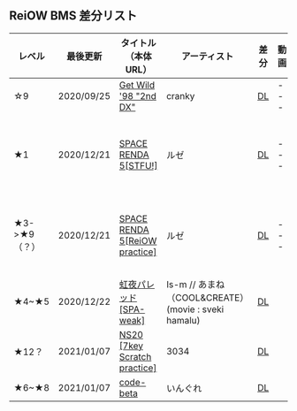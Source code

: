 ## ReiOW BMS 差分リスト

レベル|最後更新|タイトル（本体URL）|アーティスト|差分|動画|コメント 
-----|-------|--------|-----------|----|----|-------
☆9| 2020/09/25 |[Get Wild '98 "2nd DX"](https://onedrive.live.com/?authkey=%21ACjBvE94dWk8AWM&id=FC95A680740CA8C9%21111&cid=FC95A680740CA8C9)|cranky|[DL](https://github.com/ReiOW/BMS/blob/gh-pages/GetWild982ndDXSB.zip?raw=true)|---|縦連、連皿、核地雷
★1| 2020/12/21 |[SPACE RENDA 5[STFU!]](http://manbow.nothing.sh/event/event.cgi?action=More_def&num=31&event=132)|ルゼ|[DL](https://github.com/ReiOW/BMS/blob/gh-pages/92_space_renda_5_ogg.rar?raw=true)|---|長い二重トリル+皿、縦連消滅、ボーカルも消滅　<br/> (2020/12/21)文字化け修正
★3->★9（？）| 2020/12/21 |[SPACE RENDA 5[ReiOW practice]](http://manbow.nothing.sh/event/event.cgi?action=More_def&num=31&event=132)|ルゼ|[DL](https://github.com/ReiOW/BMS/blob/gh-pages/92_space_renda_5_ogg.rar?raw=true)|---|長い二重縦連+皿、物量、24分の縦連消滅<br/> (2020/12/21)文字化け修正
★4~★5| 2020/12/22|[虹夜パレッド[SPA-weak]](http://manbow.nothing.sh/event/event.cgi?action=More_def&num=388&event=123)|Is-m // あまね（COOL&CREATE） (movie : sveki hamalu)|[DL](https://github.com/ReiOW/BMS/blob/gh-pages/%5Bem55%5Dniziya.zip?raw=true)||SPAから弱化
★12？| 2021/01/07| [NS20 [7key Scratch practice]](http://manbow.nothing.sh/event/event.cgi?action=More_def&num=52&event=63)|3034|[DL](https://github.com/ReiOW/BMS/blob/gh-pages/3034_NS20.zip?raw=true)||連皿+α練習
★6~★8|2021/01/07|[code-beta](https://nkiankw.net/kemobeats/)|いんぐれ|[DL](https://github.com/ReiOW/BMS/blob/gh-pages/%5Btok%5Dcodeb_wav.zip?raw=true)||テクノ譜面
